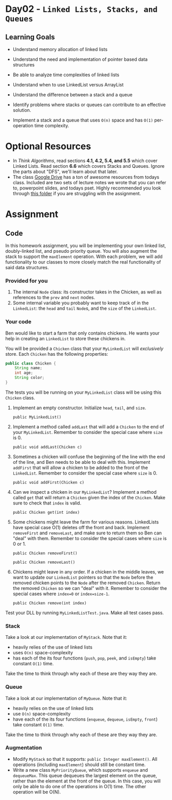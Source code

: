 # Day02 - `Linked Lists, Stacks, and Queues`

## Learning Goals

- Understand memory allocation of linked lists
- Understand the need and implementation of pointer based data structures
- Be able to analyze time complexities of linked lists

- Understand when to use LinkedList versus ArrayList
- Understand the difference between a stack and a queue
- Identify problems where stacks or queues can contribute to an effective solution.
- Implement a stack and a queue that uses `O(n)` space and has `O(1)` per-operation time complexity.

# Optional Resources

- In *Think Algorithms*, read sections **4.1, 4.2, 5.4, and 5.5** which cover Linked Lists. Read section **6.6** which covers Stacks and Queues. Ignore the parts about "DFS", we'll learn about that later.
- The class [Google Drive](https://drive.google.com/drive/folders/1W8hPg5bVsUO5I9juJZdmYM5xYRnsIxIT?usp=sharing) has a ton of awesome resources from todays class. Included are two sets of lecture notes we wrote that you can refer to, powerpoint slides, and todays pset. Highly recommended you look through [this folder](https://drive.google.com/drive/folders/1MgFwOFICcBvi8hxBOAXQKWQZZ7OOgfa0?usp=sharing) if you are struggling with the assignment.

# Assignment

## Code

In this homework assignment, you will be implementing your own linked list, doubly-linked list, and pseudo priority queue. You will also augment the stack to support the `maxElement` operation. With each problem, we will add functionality to our classes to more closely match the real functionality of said data structures.

### Provided for you

1. The internal `Node` class: its constructor takes in the Chicken, as well as references to the `prev` and `next` nodes.
1. Some internal variable you probably want to keep track of in the `LinkedList`: the `head` and `tail` `Node`s, and the `size` of the `LinkedList`.

### Your code

Ben would like to start a farm that only contains chickens. He wants your help in creating an `LinkedList` to store these chickens in.

You will be provided a `Chicken` class that your `MyLinkedList` will *exclusively* store. Each `Chicken` has the following properties:
```java
public class Chicken {
    String name;
    int age;
    String color;
}
```
The tests you will be running on your `MyLinkedList` class will be using this `Chicken` class.

1. Implement an empty constructor. Initialize `head`, `tail`, and `size`.

    `public MyLinkedList()`
    
2. Implement a method called `addLast` that will add a `Chicken` to the end of your `MyLinkedList`. Remember to consider the special case where `size` is 0.

    `public void addLast(Chicken c)`

3. Sometimes a chicken will confuse the beginning of the line with the end of the line, and Ben needs to be able to deal with this. Implement `addFirst` that will allow a chicken to be added to the front of the `LinkedList`. Remember to consider the special case where `size` is 0.

    `public void addFirst(Chicken c)`

4. Can we inspect a chicken in our `MyLinkedList`? Implement a method called `get` that will return a `Chicken` given the index of the `Chicken`. Make sure to check that `index` is valid.

    `public Chicken get(int index)`
    
5. Some chickens might leave the farm for various reasons. LinkedLists have special case O(1) deletes off the front and back. Implement `removeFirst` and `removeLast`, and make sure to return them so Ben can "deal" with them. Remember to consider the special cases where `size` is 0 or 1.

    `public Chicken removeFirst()`

    `public Chicken removeLast()`
    
6. Chickens might leave in any order. If a chicken in the middle leaves, we want to update our `LinkedList` pointers so that the `Node` before the removed chicken points to the `Node` after the removed `Chicken`. Return the removed `Chicken` so we can "deal" with it. Remember to consider the special cases where `index=0` or `index=size-1`.

    `public Chicken remove(int index)`


Test your DLL by running `MyLinkedListTest.java`. Make all test cases pass.

### Stack

Take a look at our implementation of `MyStack`. Note that it:

- heavily relies of the use of linked lists
- uses `O(n)` space-complexity
- has each of the its four functions (`push`, `pop`, `peek`, and `isEmpty`) take constant `O(1)` time.

Take the time to think through why each of these are they way they are.

### Queue

Take a look at our implementation of `MyQueue`. Note that it:

- heavily relies on the use of linked lists
- use `O(n)` space-complexity
- have each of the its four functions (`enqueue`, `dequeue`, `isEmpty`, `front`) take constant `O(1)` time.

Take the time to think through why each of these are they way they are.

### Augmentation

* Modify `MyStack` so that it supports: `public Integer maxElement()`. All operations (including `maxElement`) should still be constant time.
* Write a new class `MyPriorityQueue`, which supports `enqueue` and `dequeueMax`. This queue dequeues the largest element on the queue, rather than the element at the front of the queue. In this case, you will only be able to do one of the operations in O(1) time. The other operation will be O(N).
